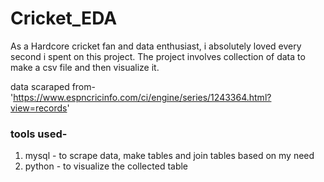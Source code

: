 # Cricket_EDA
  As a Hardcore cricket fan and data enthusiast, i absolutely loved every second i spent on this project. The project involves collection of data to make a csv file and then visualize it.

data scaraped from- 'https://www.espncricinfo.com/ci/engine/series/1243364.html?view=records'

### tools used-
1) mysql - to scrape data, make tables and join tables based on my need
2) python - to visualize the collected table
